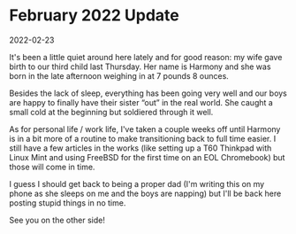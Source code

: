# February 2022 Update

2022-02-23

It's been a little quiet around here lately and for good reason: my wife gave birth to our third child last Thursday. Her name is Harmony and she was born in the late afternoon weighing in at 7 pounds 8 ounces.

Besides the lack of sleep, everything has been going very well and our boys are happy to finally have their sister “out” in the real world. She caught a small cold at the beginning but soldiered through it well.

As for personal life / work life, I've taken a couple weeks off until Harmony is in a bit more of a routine to make transitioning back to full time easier. I still have a few articles in the works (like setting up a T60 Thinkpad with Linux Mint and using FreeBSD for the first time on an EOL Chromebook) but those will come in time.

I guess I should get back to being a proper dad (I'm writing this on my phone as she sleeps on me and the boys are napping) but I'll be back here posting stupid things in no time.

See you on the other side!
